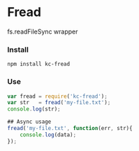 # Fread
fs.readFileSync wrapper

### Install
```
npm install kc-fread
```

### Use
```js
var fread = require('kc-fread');
var str   = fread('my-file.txt');
console.log(str);

## Async usage
fread('my-file.txt', function(err, str){
    console.log(data);
});
```

